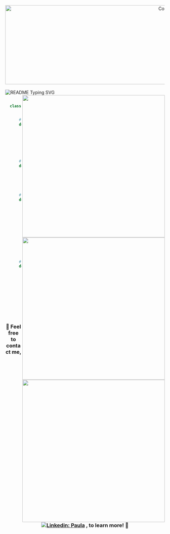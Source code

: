 <div align="center">
  <img align="center" alt="Coding" width="1000" height="250" src="https://64.media.tumblr.com/4dc7f9d7902c65856e4baa8aeaeaed01/tumblr_owsbgsWF5R1r5u9m2o4_500.gif">
</div>

<br>
<img src="https://readme-typing-svg.demolab.com/?lines=Hi+there,+I'm+Paula+👋;Hi+there,+I'm+a+Computer+Scientist+💻;Hi+there,+I'm+a+Cognitive+Psychologist+🧠;Hi+there,+I'm+a+Software+Tester+🔍;Hi+there,+I'm+a+Coder+👩🏿‍💻;Hi+there,+I'm+an+Honors+Student+🎓;Hi+there,+I'm+an+Innovator+💡;Hi+there,+I'm+a+Problem+Solver+🧩;Hi+there,+I'm+an+Advocate+For+Having+Fun+🎉&center=true&font=Kalnia+Glaze&color=CF9FFF&&size=40&width=1000&height=100&duration=4000&pause=1000" alt="README Typing SVG">



<img align=right width=450 valign="center" src=https://github.com/user-attachments/assets/5ee5946f-3c3d-4184-a146-6f4bc5f1c379>


```python

  class Paulaaaa:


      # A Little About Me 💡
      def __init__(self):
        self.pronouns = ["she", "her", "hers"]
        self.school = "Northeastern University"
        self.majors = ["Computer Science", "Cognitive Psych"]
        self.languages = ["Java", "Python", "C++", "R"]



      # Fun Fact 🌟
      def add_one_more_language(self):
        self.languages.append("I know a bit of Spanish :P")

```

<br>
<br>

<img align=right width=450 valign="center" src=https://github.com/user-attachments/assets/42f4e7d9-b0b4-4673-b25c-0ab11c5c8015>

```python
      # The Orgs I'm a Part of in School 🏢
      def tech_communities(self):
        communities = {
                        secretary: "BESS",
                        outreach_chair: "NUWIT",
                        peer2peer_mentor: "CoSMO",
                        fellow: "RTC",
                        member: "ColorStack"
                      }
        return communities

```

<br>
<br>

<img align=right width=450 valign="center" src=https://github.com/user-attachments/assets/3b43b225-9fdb-4422-b9c3-e6d35155b49b>

```python
      # My Work Experience 👩🏾‍💻
      def work_experience(self):
        work = {
                  celularity: "Information Technology Intern",
                  crown_castle: "Quality Assurance Intern",
                  liberty_mutual: "Data Engineering Intern",
                  linevision: "Information Technology Co-Op",
                  northeastern: "CS 2500 Teaching Assistant"
                }
        return work
```


<br>

<div align="center">


### 💜 Feel free to contact me, [![Linkedin: Paula](https://img.shields.io/badge/-paula-purple?style=flat-square&logo=Linkedin&logoColor=white&link=https://www.linkedin.com/in/paulasefia)](https://www.linkedin.com/in/paulasefia) , to learn more! 💜

</div>

